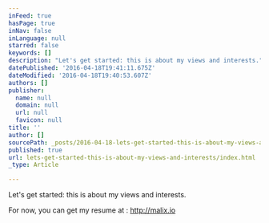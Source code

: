 ```yaml
---
inFeed: true
hasPage: true
inNav: false
inLanguage: null
starred: false
keywords: []
description: "Let's get started: this is about my views and interests."
datePublished: '2016-04-18T19:41:11.675Z'
dateModified: '2016-04-18T19:40:53.607Z'
authors: []
publisher:
  name: null
  domain: null
  url: null
  favicon: null
title: ''
author: []
sourcePath: _posts/2016-04-18-lets-get-started-this-is-about-my-views-and-interests.md
published: true
url: lets-get-started-this-is-about-my-views-and-interests/index.html
_type: Article

---
```

Let's get started: this is about my views and interests.

For now, you can get my resume at : http://malix.io